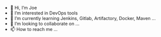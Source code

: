 - 👋 Hi, I’m Joe
- 👀 I’m interested in DevOps tools
- 🌱 I’m currently learning Jenkins, Gitlab, Artifactory, Docker, Maven ...
- 💞️ I’m looking to collaborate on ...
- 📫 How to reach me ...

<!---
jshamili/jshamili is a ✨ special ✨ repository because its `README.md` (this file) appears on your GitHub profile.
You can click the Preview link to take a look at your changes.
--->
